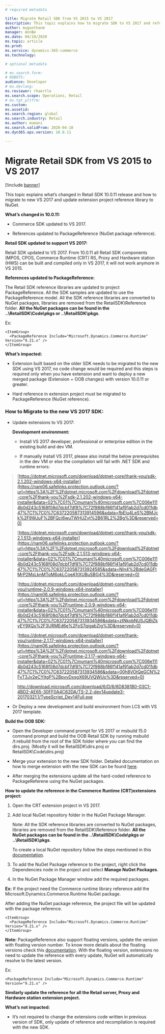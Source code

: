 ```yaml
---
# required metadata

title: Migrate Retail SDK from VS 2015 to VS 2017
description: This topic explains how to migrate SDK to VS 2017 and reference to NuGet.
author: mugunthanm 
manager: AnnBe
ms.date: 04/10/2020
ms.topic: article
ms.prod: 
ms.service: dynamics-365-commerce
ms.technology: 

# optional metadata

# ms.search.form: 
# ROBOTS: 
audience: Developer
# ms.devlang: 
ms.reviewer: rhaertle
ms.search.scope: Operations, Retail 
# ms.tgt_pltfrm: 
ms.custom: 
ms.assetid: 
ms.search.region: global
ms.search.industry: Retail
ms.author: mumani
ms.search.validFrom: 2020-04-10
ms.dyn365.ops.version: 10.0.11

---
```

# Migrate Retail SDK from VS 2015 to VS 2017
[!include [banner](../includes/banner.md)]

This topic explains what’s changed in Retail SDK 10.0.11 release and how to migrate to new VS 2017 and update extension project reference library to NuGet.

**What’s changed in 10.0.11:**

-   Commerce SDK updated to VS 2017.

-   References updated to PackageReference (NuGet package reference).

**Retail SDK updated to support VS 2017:**

Retail SDK updated to VS 2017. From 10.0.11 all Retail SDK components (MPOS, CPOS, Commerce Runtime (CRT) RS, Proxy and Hardware station (HWS) can be built and compiled only in VS 2017, it will not work anymore in VS 2015.

**References updated to PackageReference:**

The Retail SDK reference libraries are updated to project PackageReference. All the SDK samples are updated to use the PackageReference model. All the SDK reference libraries are converted to NuGet packages, libraries are removed from the RetailSDK\\Reference folder. **All the NuGet packages can be found in the ..\\RetailSDK\\Code\\pkgs or ..\\RetailSDK\\pkgs**.

Ex:

```
<ItemGroup>
  <PackageReference Include="Microsoft.Dynamics.Commerce.Runtime" Version="9.21.x" />
</ItemGroup>
```

**What’s impacted:**

-   Extension built based on the older SDK needs to be migrated to the new SDK using VS 2017, no code change would be required and this steps is required only when you have extension and want to deploy a new merged package (Extension + OOB changes) with version 10.0.11 or greater.

-   Hard reference in extension project must be migrated to PackageReference (NuGet reference).


### How to Migrate to the new VS 2017 SDK:

-   Update extensions to VS 2017:

    **Development environment:**

      -   Install VS 2017 developer, professional or enterprise edition in the existing build and dev VM.

      -   If manually install VS 2017, please also install the below prerequisites in the dev VM or else the compilation will fail with .NET SDK and runtime errors:

> [https://dotnet.microsoft.com/download/dotnet-core/thank-you/sdk-2.1.202-windows-x64-installer](https://nam06.safelinks.protection.outlook.com/?url=https%3A%2F%2Fdotnet.microsoft.com%2Fdownload%2Fdotnet-core%2Fthank-you%2Fsdk-2.1.202-windows-x64-installer&data=02%7C01%7Cmumani%40microsoft.com%7C006e1114b0d243c5168f08d7dcbf7df8%7C72f988bf86f141af91ab2d7cd011db47%7C1%7C0%7C637220587313914596&sdata=fbEIu4LeS%2BMJck%2F9WJuF%2BFQci6wuTWHUZyt%2B61RL2%2Bg%3D&reserved=0)
>
> [https://dotnet.microsoft.com/download/dotnet-core/thank-you/sdk-2.1.513-windows-x64-installer](https://nam06.safelinks.protection.outlook.com/?url=https%3A%2F%2Fdotnet.microsoft.com%2Fdownload%2Fdotnet-core%2Fthank-you%2Fsdk-2.1.513-windows-x64-installer&data=02%7C01%7Cmumani%40microsoft.com%7C006e1114b0d243c5168f08d7dcbf7df8%7C72f988bf86f141af91ab2d7cd011db47%7C1%7C0%7C637220587313924585&sdata=Nln4%2BdeGAGFtMrP2MsLknMToM6okLCoeA1tXUBuSBG4%3D&reserved=0)
>
> [https://dotnet.microsoft.com/download/dotnet-core/thank-you/runtime-2.0.9-windows-x64-installer](https://nam06.safelinks.protection.outlook.com/?url=https%3A%2F%2Fdotnet.microsoft.com%2Fdownload%2Fdotnet-core%2Fthank-you%2Fruntime-2.0.9-windows-x64-installer&data=02%7C01%7Cmumani%40microsoft.com%7C006e1114b0d243c5168f08d7dcbf7df8%7C72f988bf86f141af91ab2d7cd011db47%7C1%7C0%7C637220587313934586&sdata=ztNkobNUSJQBiZkyEY9XQs%2F3URMEd6e%2FoS7qjgabZjg%3D&reserved=0)
>
> [https://dotnet.microsoft.com/download/dotnet-core/thank-you/runtime-2.1.17-windows-x64-installer](https://nam06.safelinks.protection.outlook.com/?url=https%3A%2F%2Fdotnet.microsoft.com%2Fdownload%2Fdotnet-core%2Fthank-you%2Fruntime-2.1.17-windows-x64-installer&data=02%7C01%7Cmumani%40microsoft.com%7C006e1114b0d243c5168f08d7dcbf7df8%7C72f988bf86f141af91ab2d7cd011db47%7C1%7C0%7C637220587313934586&sdata=00h8VOtQeGCN%2FvT3Jv2eCYItgP%2BpvvDxsgX69UVQWUo%3D&reserved=0)
>
> <http://download.microsoft.com/download/6/D/8/6D8381B0-03C1-4BD2-AE65-30FF0A4C62DA/TS-2.2-dev14update3-20170321.1/TypeScript_Dev14Full.exe>

-   Or Deploy a new development and build environment from LCS with VS 2017 template.

**Build the OOB SDK:**

-   Open the Developer command prompt for VS 2017 or msbuild 15.0 command prompt and build the OOB Retail SDK by running msbuild /t:rebuild from the root of the SDK folder where you can find the dirs.proj. (Mostly it will be RetailSDK\\dirs.proj or RetailSDK\\Code\\dirs.proj)

-   Merge your extension to the new SDK folder. Detailed documentation on how to merge extension with the new SDK can be found [here](https://docs.microsoft.com/en-us/dynamics365/commerce/dev-itpro/retailsdk-update).

-   After merging the extensions update all the hard-coded reference to PackageReferene using the NuGet packages.

**How to update the reference in the Commerce Runtime (CRT)extensions project:**

1.  Open the CRT extension project in VS 2017.

2.  Add local NuGet repository folder in the NuGet Package Manager.

    Note: All the SDK reference libraries are converted to NuGet packages, libraries are removed from the RetailSDK\\Reference folder. **All the NuGet packages can be found in the ..\\RetailSDK\\Code\\pkgs or ..\\RetailSDK\\pkgs**.

    To create a local NuGet repository follow the steps mentioned in this [documentation](https://docs.microsoft.com/en-us/nuget/consume-packages/install-use-packages-visual-studio#package-sources).

3.  To add the NuGet Package reference to the project, right click the Dependencies node in the project and select **Manage NuGet Packages**.

4.  In the NuGet Package Manager window add the required packages.

**Ex:** If the project need the Commerce runtime library reference add the Microsoft.Dynamics.Commerce.Runtime NuGet package.

After adding the NuGet package reference, the project file will be updated with the package reference.
```
<ItemGroup>
  <PackageReference Include="Microsoft.Dynamics.Commerce.Runtime" Version="9.21.x" />
</ItemGroup>
```
**Note:** PackageReference also support floating versions, update the version with floating version number. To know more details about the floating versions check this [documentation](https://docs.microsoft.com/en-us/nuget/concepts/dependency-resolution#floating-versions). With the floating version, extensions no need to update the reference with every update, NuGet will automatically resolve to the latest version.

Ex:

```
<PackageReference Include="Microsoft.Dynamics.Commerce.Runtime" Version="9.21.x" />

```

**Similarly update the reference for all the Retail server, Proxy and Hardware station extension project.**

**What’s not impacted:**

   -   It’s not required to change the extensions code written in previous version of SDK, only update of reference and recompilation is required with the new SDK.
